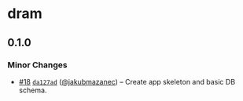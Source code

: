 # dram

## 0.1.0

### Minor Changes

- [#18](https://github.com/jakubmazanec/apps/pull/18) [`da127ad`](https://github.com/jakubmazanec/apps/commit/da127ad10851fde083e02a4844fb7abb0dcf3d1f) ([@jakubmazanec](https://github.com/jakubmazanec)) – Create app skeleton and basic DB schema.
